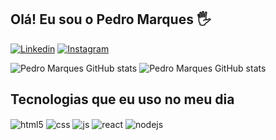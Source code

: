 
## Olá! Eu sou o Pedro Marques 🖐️

[![Linkedin](https://img.shields.io/badge/Linkedin-0a66c2?style=for-the-badge&logo=linkedin&logoColor=white)](https://instagram.com/sujeitoprogramador)
[![Instagram](https://img.shields.io/badge/Instagram-E4405F?style=for-the-badge&logo=instagram&logoColor=white)](https://instagram.com/sujeitoprogramador)


![Pedro Marques GitHub stats](https://github-readme-stats.vercel.app/api?username=pedro-marqes&show_icons=true&theme=dracula&count_private=true&layout=compact )
![Pedro Marques GitHub stats](https://github-readme-stats.vercel.app/api/top-langs/?username=pedro-marqes&langs_count=7&theme=dracula&count_private=true&layout=compact)

## Tecnologias que eu uso no meu dia

<div style="display: inline_block">
  <img align="center" alt="html5" src="https://img.shields.io/badge/HTML5-E34F26?style=for-the-badge&logo=html5&logoColor=white" />
  <img align="center" alt="css" src="https://img.shields.io/badge/CSS3-1572B6?style=for-the-badge&logo=css3&logoColor=white" />
  <img align="center" alt="js" src="https://img.shields.io/badge/JavaScript-F7DF1E?style=for-the-badge&logo=javascript&logoColor=black" />
  <img align="center" alt="react" src="https://img.shields.io/badge/React-20232A?style=for-the-badge&logo=react&logoColor=61DAFB" />
  <img align="center" alt="nodejs" src="https://img.shields.io/badge/Node.js-43853D?style=for-the-badge&logo=node.js&logoColor=white" />
</div><br/>


